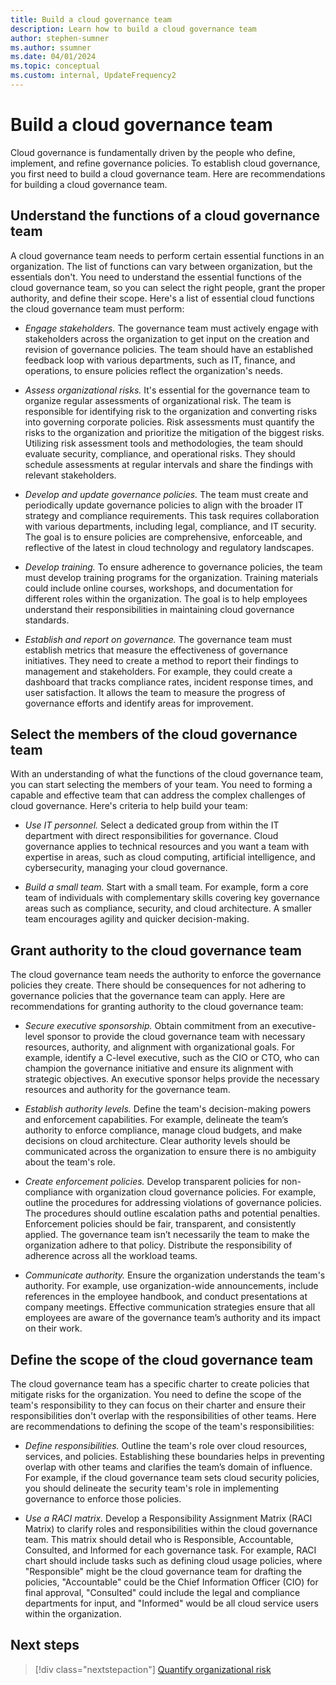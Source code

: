 ```yaml
---
title: Build a cloud governance team
description: Learn how to build a cloud governance team
author: stephen-sumner
ms.author: ssumner
ms.date: 04/01/2024
ms.topic: conceptual
ms.custom: internal, UpdateFrequency2
---
```


# Build a cloud governance team

Cloud governance is fundamentally driven by the people who define, implement, and refine governance policies. To establish cloud governance, you first need to build a cloud governance team. Here are recommendations for building a cloud governance team.

## Understand the functions of a cloud governance team

A cloud governance team needs to perform certain essential functions in an organization. The list of functions can vary between organization, but the essentials don't. You need to understand the essential functions of the cloud governance team, so you can select the right people, grant the proper authority, and define their scope. Here's a list of essential cloud functions the cloud governance team must perform:

- *Engage stakeholders.* The governance team must actively engage with stakeholders across the organization to get input on the creation and revision of governance policies. The team should have an established feedback loop with various departments, such as IT, finance, and operations, to ensure policies reflect the organization's needs.

- *Assess organizational risks.* It's essential for the governance team to organize regular assessments of organizational risk. The team is responsible for identifying risk to the organization and converting risks into governing corporate policies. Risk assessments must quantify the risks to the organization and prioritize the mitigation of the biggest risks. Utilizing risk assessment tools and methodologies, the team should evaluate security, compliance, and operational risks. They should schedule assessments at regular intervals and share the findings with relevant stakeholders.

- *Develop and update governance policies.* The team must create and periodically update governance policies to align with the broader IT strategy and compliance requirements. This task requires collaboration with various departments, including legal, compliance, and IT security. The goal is to ensure policies are comprehensive, enforceable, and reflective of the latest in cloud technology and regulatory landscapes.

- *Develop training.* To ensure adherence to governance policies, the team must develop training programs for the organization. Training materials could include online courses, workshops, and documentation for different roles within the organization. The goal is to help employees understand their responsibilities in maintaining cloud governance standards.

- *Establish and report on governance.* The governance team must establish metrics that measure the effectiveness of governance initiatives. They need to create a method to report their findings to management and stakeholders. For example, they could create a dashboard that tracks compliance rates, incident response times, and user satisfaction. It allows the team to measure the progress of governance efforts and identify areas for improvement.

## Select the members of the cloud governance team

With an understanding of what the functions of the cloud governance team, you can start selecting the members of your team. You need to forming a capable and effective team that can address the complex challenges of cloud governance. Here's criteria to help build your team:

- *Use IT personnel.* Select a dedicated group from within the IT department with direct responsibilities for governance. Cloud governance applies to technical resources and you want a team with expertise in areas, such as cloud computing, artificial intelligence, and cybersecurity, managing your cloud governance.

- *Build a small team.* Start with a small team. For example, form a core team of individuals with complementary skills covering key governance areas such as compliance, security, and cloud architecture. A smaller team encourages agility and quicker decision-making.

## Grant authority to the cloud governance team

The cloud governance team needs the authority to enforce the governance policies they create. There should be consequences for not adhering to governance policies that the governance team can apply. Here are recommendations for granting authority to the cloud governance team:

- *Secure executive sponsorship.* Obtain commitment from an executive-level sponsor to provide the cloud governance team with necessary resources, authority, and alignment with organizational goals. For example, identify a C-level executive, such as the CIO or CTO, who can champion the governance initiative and ensure its alignment with strategic objectives. An executive sponsor helps provide the necessary resources and authority for the governance team.

- *Establish authority levels.* Define the team's decision-making powers and enforcement capabilities. For example, delineate the team’s authority to enforce compliance, manage cloud budgets, and make decisions on cloud architecture. Clear authority levels should be communicated across the organization to ensure there is no ambiguity about the team's role.

- *Create enforcement policies.* Develop transparent policies for non-compliance with organization cloud governance policies. For example, outline the procedures for addressing violations of governance policies. The procedures should outline escalation paths and potential penalties. Enforcement policies should be fair, transparent, and consistently applied. The governance team isn’t necessarily the team to make the organization adhere to that policy. Distribute the responsibility of adherence across all the workload teams.

- *Communicate authority.* Ensure the organization understands the team's authority. For example, use organization-wide announcements, include references in the employee handbook, and conduct presentations at company meetings. Effective communication strategies ensure that all employees are aware of the governance team’s authority and its impact on their work.

## Define the scope of the cloud governance team

The cloud governance team has a specific charter to create policies that mitigate risks for the organization. You need to define the scope of the team's responsibility to they can focus on their charter and ensure their responsibilities don't overlap with the responsibilities of other teams. Here are recommendations to defining the scope of the team's responsibilities:

- *Define responsibilities.* Outline the team's role over cloud resources, services, and policies. Establishing these boundaries helps in preventing overlap with other teams and clarifies the team’s domain of influence. For example, if the cloud governance team sets cloud security policies, you should delineate the security team's role in implementing governance to enforce those policies.

- *Use a RACI matrix.* Develop a Responsibility Assignment Matrix (RACI Matrix) to clarify roles and responsibilities within the cloud governance team. This matrix should detail who is Responsible, Accountable, Consulted, and Informed for each governance task. For example, RACI chart should include tasks such as defining cloud usage policies, where "Responsible" might be the cloud governance team for drafting the policies, "Accountable" could be the Chief Information Officer (CIO) for final approval, "Consulted" could include the legal and compliance departments for input, and "Informed" would be all cloud service users within the organization.

## Next steps

> [!div class="nextstepaction"]
> [Quantify organizational risk](quantify-organizational-risk.md)

